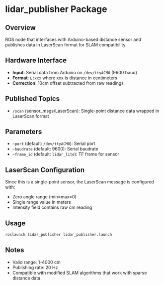 # lidar_publisher Package

## Overview
ROS node that interfaces with Arduino-based distance sensor and publishes data in LaserScan format for SLAM compatibility.

## Hardware Interface
- **Input**: Serial data from Arduino on `/dev/ttyACM0` (9600 baud)
- **Format**: `L:xxx` where xxx is distance in centimeters
- **Correction**: 10cm offset subtracted from raw readings

## Published Topics
- `/scan` (sensor_msgs/LaserScan): Single-point distance data wrapped in LaserScan format

## Parameters
- `~port` (default: `/dev/ttyACM0`): Serial port
- `~baudrate` (default: 9600): Serial baudrate
- `~frame_id` (default: `lidar_lite`): TF frame for sensor

## LaserScan Configuration
Since this is a single-point sensor, the LaserScan message is configured with:
- Zero angle range (min=max=0)
- Single range value in meters
- Intensity field contains raw cm reading

## Usage
```bash
roslaunch lidar_publisher lidar_publisher.launch
```

## Notes
- Valid range: 1-4000 cm
- Publishing rate: 20 Hz
- Compatible with modified SLAM algorithms that work with sparse distance data